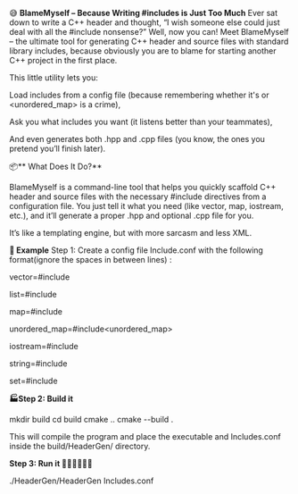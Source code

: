 😅 **BlameMyself – Because Writing #includes is Just Too Much**
Ever sat down to write a C++ header and thought, “I wish someone else could just deal with all the #include nonsense?” Well, now you can! Meet BlameMyself – the ultimate tool for generating C++ header and source files with standard library includes, because obviously you are to blame for starting another C++ project in the first place.

This little utility lets you:

Load includes from a config file (because remembering whether it's <map> or <unordered_map> is a crime),

Ask you what includes you want (it listens better than your teammates),

And even generates both .hpp and .cpp files (you know, the ones you pretend you’ll finish later).

📦** What Does It Do?**

BlameMyself is a command-line tool that helps you quickly scaffold C++ header and source files with the necessary #include directives from a configuration file. You just tell it what you need (like vector, map, iostream, etc.), and it’ll generate a proper .hpp and optional .cpp file for you.

It’s like a templating engine, but with more sarcasm and less XML.

**🧪 Example**
Step 1: Create a config file
Include.conf with the following format(ignore the spaces in between lines) :

vector=#include<vector>

list=#include<list>

map=#include<map>

unordered_map=#include<unordered_map>

iostream=#include<iostream>

string=#include<string>

set=#include<set>

**🏭Step 2: Build it**

mkdir build
cd build
cmake ..
cmake --build .

This will compile the program and place the executable and Includes.conf inside the build/HeaderGen/ directory.

**Step 3: Run it 🏃‍♂️🏃‍♂️🏃‍♂️**

./HeaderGen/HeaderGen <FileName> Includes.conf


